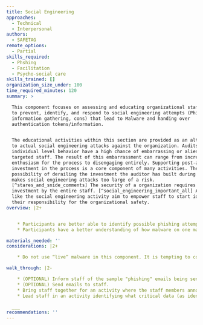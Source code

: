 ```yaml
---
title: Social Engineering
approaches:
  - Technical
  - Interpersonal
authors:
  - SAFETAG
remote_options:
  - Partial
skills_required:
  - Phshing
  - Facilitation
  - Psycho-social care
skills_trained: []
organization_size_under: 100
time_required_minutes: 120
summary: >

  This component focuses on assessing and educating organizational staff on how
  to prevent, identify, and respond to social engineering attempts (Phishing,
  information gathering, cons) that lead to Malware and handing over
  authentication tokens/information.


  The educational activities within this section are provided as an alternative
  to actual social engineering attacks against the organization. Audits of
  individual level behavior have a high chance of embarrassing or alienating the
  targeted staff. The result of this embarrassment can range from increased
  enthusiasm for the process to disengaging entirely. Supporting post-audit
  investment in the process is a core component of many activities. The
  possibility of derailing the investment the auditor has built during the audit
  makes social engineering attacks too large of a risk.
  [^stares_and_snide_comments] The security of a organization requires an
  investment by the entire staff. [^social_engineering_important_all] Activities
  like the social engineering activity aim to empower staff to start identifying
  their responsibility for the organizational safety.
overview: |2+


    * Participants are better able to identify possible phishing attempts.
    * Participants have a better understanding of how malware on one machine exposes organizational data.

materials_needed: ''
considerations: |2+

    * Do not use “live” malware in this component. It is tempting to conduct an audit that more closely resembles a penetration test than a vulnerability assessment to expose the dangers of social engineering attacks. Distributing live malware and requires a much higher level of skill and comprehensive understanding of the deployed exploits in order to avoid possible service disruption.

walk_through: |2-

    * (OPTIONAL) Inform staff of the sample "phishing" emails being sent for inspection.
    * (OPTIONAL) Send emails to staff.
    * Bring staff together for an activity where the staff members announce what they thought was suspicious, and the auditor helps reveal anything they missed.
    * Lead staff in an activity identifying what critical data (as identified in during the Data Assessment) would be available to a hacker if malware were to get access to different devices.

  ___
recommendations: ''
---
```


